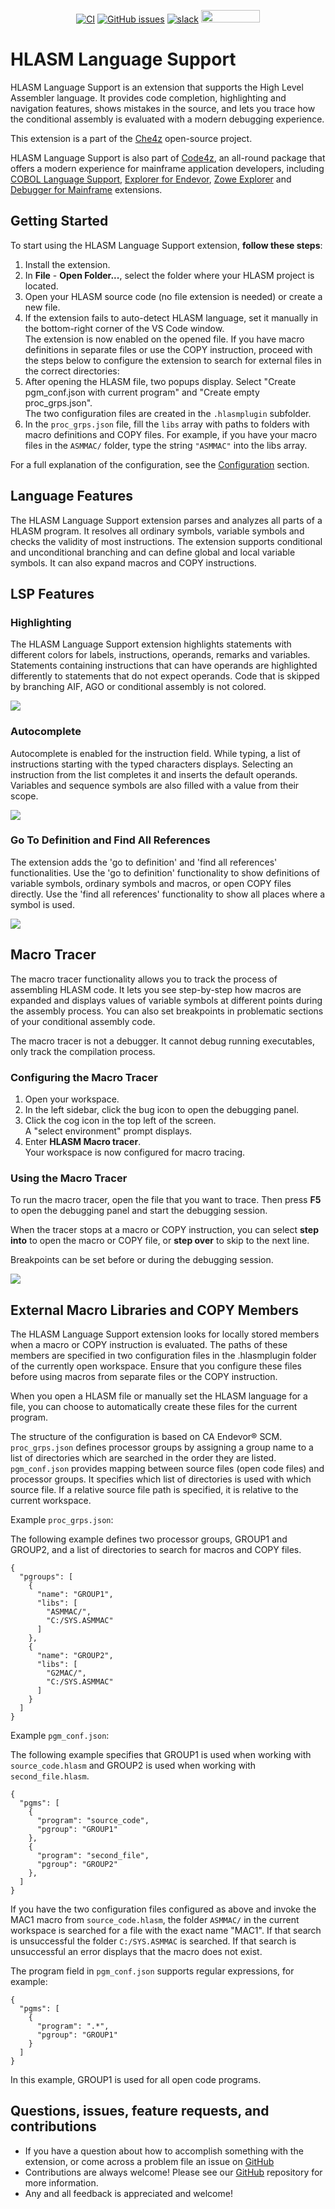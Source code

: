 <div id="header" align="center">

[![CI](https://github.com/eclipse/che-che4z-lsp-for-hlasm/workflows/CI/badge.svg?branch=development)](https://github.com/eclipse/che-che4z-lsp-for-hlasm/actions?query=workflow%3ACI)
[![GitHub issues](https://img.shields.io/github/issues-raw/eclipse/che-che4z-lsp-for-hlasm)](https://github.com/eclipse/che-che4z-lsp-for-hlasm/issues)
[![slack](https://img.shields.io/badge/chat-on%20Slack-blue)](https://join.slack.com/t/che4z/shared_invite/enQtNzk0MzA4NDMzOTIwLWIzMjEwMjJlOGMxNmMyNzQ1NWZlMzkxNmQ3M2VkYWNjMmE0MGQ0MjIyZmY3MTdhZThkZDg3NGNhY2FmZTEwNzQ)
<a href="https://sonarcloud.io/dashboard?id=eclipse_che-che4z-lsp-for-hlasm">
<img src="https://sonarcloud.io/images/project_badges/sonarcloud-black.svg" width="94" height="20" href="" />
</a>

</div>

# HLASM Language Support
HLASM Language Support is an extension that supports the High Level Assembler language. It provides code completion, highlighting and navigation features, shows mistakes in the source, and lets you trace how the conditional assembly is evaluated with a modern debugging experience.

This extension is a part of the [Che4z](https://github.com/eclipse/che-che4z) open-source project.

HLASM Language Support is also part of [Code4z](https://marketplace.visualstudio.com/items?itemName=broadcomMFD.code4z-extension-pack), an all-round package that offers a modern experience for mainframe application developers, including [COBOL Language Support](https://marketplace.visualstudio.com/items?itemName=broadcomMFD.cobol-language-support), [Explorer for Endevor](https://marketplace.visualstudio.com/items?itemName=broadcomMFD.explorer-for-endevor), [Zowe Explorer](https://marketplace.visualstudio.com/items?itemName=Zowe.vscode-extension-for-zowe) and [Debugger for Mainframe](https://marketplace.visualstudio.com/items?itemName=broadcomMFD.debugger-for-mainframe) extensions.

## Getting Started

To start using the HLASM Language Support extension, **follow these steps**:

1. Install the extension.
2. In **File** - **Open Folder...**, select the folder where your HLASM project is located.
3. Open your HLASM source code (no file extension is needed) or create a new file.
4. If the extension fails to auto-detect HLASM language, set it manually in the bottom-right corner of the VS Code window.  
   The extension is now enabled on the opened file. If you have macro definitions in separate files or use the COPY instruction, proceed with the steps below to configure the extension to search for external files in the correct directories:
5. After opening the HLASM file, two popups display. Select "Create pgm_conf.json with current program" and "Create empty proc_grps.json".  
   The two configuration files are created in the `.hlasmplugin` subfolder.
6. In the `proc_grps.json` file, fill the `libs` array with paths to folders with macro definitions and COPY files. For example, if you have your macro files in the `ASMMAC/` folder, type the string `"ASMMAC"` into the libs array.

For a full explanation of the configuration, see the [Configuration](#Configuration) section.

## Language Features

The HLASM Language Support extension parses and analyzes all parts of a HLASM program. It resolves all ordinary symbols, variable symbols and checks the validity of most instructions. The extension supports conditional and unconditional branching and can define global and local variable symbols. It can also expand macros and COPY instructions.

## LSP Features
### Highlighting
The HLASM Language Support extension highlights statements with different colors for labels, instructions, operands, remarks and variables. Statements containing instructions that can have operands are highlighted differently to statements that do not expect operands. Code that is skipped by branching AIF, AGO or conditional assembly is not colored.

![](readme_res/highlighting.png)

### Autocomplete
Autocomplete is enabled for the instruction field. While typing, a list of instructions starting with the typed characters displays. Selecting an instruction from the list completes it and inserts the default operands. Variables and sequence symbols are also filled with a value from their scope.

![](readme_res/autocomplete.gif)


### Go To Definition and Find All References
The extension adds the 'go to definition' and 'find all references' functionalities. Use the 'go to definition' functionality to show definitions of variable symbols, ordinary symbols and macros, or open COPY files directly. Use the 'find all references' functionality to show all places where a symbol is used.

![](readme_res/go_to_def.gif)

## Macro Tracer

The macro tracer functionality allows you to track the process of assembling HLASM code. It lets you see step-by-step how macros are expanded and displays values of variable symbols at different points during the assembly process. You can also set breakpoints in problematic sections of your conditional assembly code. 

The macro tracer is not a debugger. It cannot debug running executables, only track the compilation process.

### Configuring the Macro Tracer

1. Open your workspace.
2. In the left sidebar, click the bug icon to open the debugging panel.
3. Click the cog icon in the top left of the screen.  
   A "select environment" prompt displays.
4. Enter **HLASM Macro tracer**.  
   Your workspace is now configured for macro tracing.

### Using the Macro Tracer

To run the macro tracer, open the file that you want to trace. Then press **F5** to open the debugging panel and start the debugging session.

When the tracer stops at a macro or COPY instruction, you can select **step into** to open the macro or COPY file, or **step over** to skip to the next line.

Breakpoints can be set before or during the debugging session.

![](readme_res/tracer.gif)

## External Macro Libraries and COPY Members
The HLASM Language Support extension looks for locally stored members when a macro or COPY instruction is evaluated. The paths of these members are specified in two configuration files in the .hlasmplugin folder of the currently open workspace. Ensure that you configure these files before using macros from separate files or the COPY instruction.

When you open a HLASM file or manually set the HLASM language for a file, you can choose to automatically create these files for the current program.

The structure of the configuration is based on CA Endevor® SCM. `proc_grps.json` defines processor groups by assigning a group name to a list of directories which are searched in the order they are listed. `pgm_conf.json` provides mapping between source files (open code files) and processor groups. It specifies which list of directories is used with which source file. If a relative source file path is specified, it is relative to the current workspace.

Example `proc_grps.json`:

The following example defines two processor groups, GROUP1 and GROUP2, and a list of directories to search for macros and COPY files.

```
{
  "pgroups": [
    {
      "name": "GROUP1",
      "libs": [
        "ASMMAC/",
        "C:/SYS.ASMMAC"
      ]
    },
    {
      "name": "GROUP2",
      "libs": [
        "G2MAC/",
        "C:/SYS.ASMMAC"
      ]
    }
  ]
}
```

Example `pgm_conf.json`:

The following example specifies that GROUP1 is used when working with `source_code.hlasm` and GROUP2 is used when working with `second_file.hlasm`.

```
{
  "pgms": [
    {
      "program": "source_code",
      "pgroup": "GROUP1"
    },
    {
      "program": "second_file",
      "pgroup": "GROUP2"
    },
  ]
}
```
If you have the two configuration files configured as above and invoke the MAC1 macro from `source_code.hlasm`, the folder `ASMMAC/` in the current workspace is searched for a file with the exact name "MAC1". If that search is unsuccessful the folder `C:/SYS.ASMMAC` is searched. If that search is unsuccessful an error displays that the macro does not exist.

The program field in `pgm_conf.json` supports regular expressions, for example:
```
{
  "pgms": [
    {
      "program": ".*",
      "pgroup": "GROUP1"
    }
  ]
}
```
In this example, GROUP1 is used for all open code programs.

## Questions, issues, feature requests, and contributions
- If you have a question about how to accomplish something with the extension, or come across a problem file an issue on [GitHub](https://github.com/eclipse/che-che4z-lsp-for-hlasm)
- Contributions are always welcome! Please see our [GitHub](https://github.com/eclipse/che-che4z-lsp-for-hlasm) repository for more information.
- Any and all feedback is appreciated and welcome!
